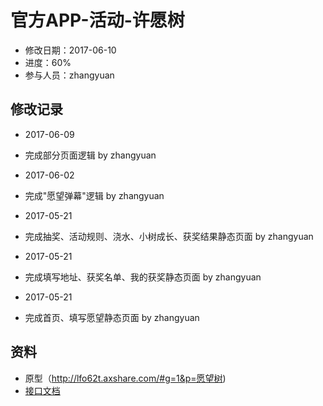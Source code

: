 # 官方APP-活动-许愿树
- 修改日期：2017-06-10  
- 进度：60%  
- 参与人员：zhangyuan 

## 修改记录
- 2017-06-09
* 完成部分页面逻辑  by zhangyuan

- 2017-06-02
* 完成"愿望弹幕"逻辑  by zhangyuan

- 2017-05-21
* 完成抽奖、活动规则、浇水、小树成长、获奖结果静态页面 by zhangyuan

- 2017-05-21
* 完成填写地址、获奖名单、我的获奖静态页面 by zhangyuan

- 2017-05-21
* 完成首页、填写愿望静态页面 by zhangyuan

## 资料
- 原型（http://lfo62t.axshare.com/#g=1&p=愿望树)
- [接口文档](http://118.178.185.211:12304/cpappweb/document/cpappweb.xml)




